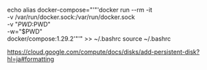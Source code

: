 echo alias docker-compose="'"'docker run --rm -it \
 -v /var/run/docker.sock:/var/run/docker.sock \
 -v "$PWD:$PWD" \
 -w="$PWD" \
 docker/compose:1.29.2'"'" >> ~/.bashrc
source ~/.bashrc

https://cloud.google.com/compute/docs/disks/add-persistent-disk?hl=ja#formatting
